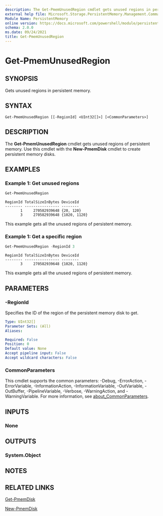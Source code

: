 ```yaml
---
description: The Get-PmemUnusedRegion cmdlet gets unused regions in persistent memory.
external help file: Microsoft.Storage.PersistentMemory.Management.Commands.dll-Help.xml
Module Name: PersistentMemory
online version: https://docs.microsoft.com/powershell/module/persistentmemory/get-pmemUnusedregion?view=windowsserver2022-ps&wt.mc_id=ps-gethelp
schema: 2.0.0
ms.date: 09/24/2021
title: Get-PmemUnusedRegion
---
```


# Get-PmemUnusedRegion

## SYNOPSIS
Gets unused regions in persistent memory.

## SYNTAX

```
Get-PmemUnusedRegion [[-RegionId] <UInt32[]>] [<CommonParameters>]
```

## DESCRIPTION
The **Get-PmemUnusedRegion** cmdlet gets unused regions of persistent memory.
Use this cmdlet with the **New-PmemDisk** cmdlet to create persistent memory disks.

## EXAMPLES

### Example 1: Get unused regions
```powershell
Get-PmemUnusedRegion
```

```output
RegionId TotalSizeInBytes DeviceId
-------- ---------------- --------
       1     270582939648 {20, 120}
       3     270582939648 {1020, 1120}
```

This example gets all the unused regions of persistent memory.

### Example 1: Get a specific region
```powershell
Get-PmemUnusedRegion -RegionId 3
```

```output
RegionId TotalSizeInBytes DeviceId
-------- ---------------- --------
       3     270582939648 {1020, 1120}
```

This example gets all the unused regions of persistent memory.

## PARAMETERS

### -RegionId
Specifies the ID of the region of the persistent memory disk to get.

```yaml
Type: UInt32[]
Parameter Sets: (All)
Aliases:

Required: False
Position: 0
Default value: None
Accept pipeline input: False
Accept wildcard characters: False
```

### CommonParameters
This cmdlet supports the common parameters: -Debug, -ErrorAction, -ErrorVariable, -InformationAction, -InformationVariable, -OutVariable, -OutBuffer, -PipelineVariable, -Verbose, -WarningAction, and -WarningVariable. For more information, see [about_CommonParameters](http://go.microsoft.com/fwlink/?LinkID=113216).

## INPUTS

### None

## OUTPUTS

### System.Object
## NOTES

## RELATED LINKS

[Get-PmemDisk](Get-PmemDisk.md)

[New-PmemDisk](New-PmemDisk.md)
